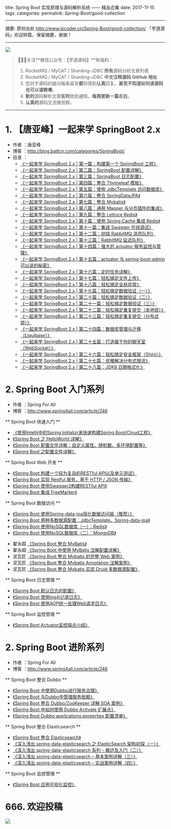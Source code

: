 title: Spring Boot 实现原理与源码解析系统 —— 精品合集
date: 2017-11-15
tags:
categories:
permalink: Spring-Boot/good-collection

-------

摘要: 原创出处 http://www.iocoder.cn/Spring-Boot/good-collection/ 「芋道源码」欢迎转载，保留摘要，谢谢！

-------

![](http://www.iocoder.cn/images/common/wechat_mp_2017_07_31.jpg)

> 🙂🙂🙂关注**微信公众号：【芋道源码】**有福利：
> 1. RocketMQ / MyCAT / Sharding-JDBC **所有**源码分析文章列表
> 2. RocketMQ / MyCAT / Sharding-JDBC **中文注释源码 GitHub 地址**
> 3. 您对于源码的疑问每条留言**都**将得到**认真**回复。**甚至不知道如何读源码也可以请教噢**。
> 4. **新的**源码解析文章**实时**收到通知。**每周更新一篇左右**。
> 5. **认真的**源码交流微信群。

-------

# 1. 【唐亚峰】一起来学 SpringBoot 2.x

* 作者 ：唐亚峰
* 博客 ：http://blog.battcn.com/categories/SpringBoot/
* 目录 ：
    * [《一起来学 SpringBoot 2.x | 第一篇：构建第一个 SpringBoot 工程》](http://www.iocoder.cn/Spring-Boot/battcn/v2-introducing/)
    * [《一起来学 SpringBoot 2.x | 第二篇：SpringBoot 配置详解》](http://www.iocoder.cn/Spring-Boot/battcn/v2-config-properties/)
    * [《一起来学 SpringBoot 2.x | 第三篇：SpringBoot 日志配置》](http://www.iocoder.cn/Spring-Boot/battcn/v2-config-logs/)
    * [《一起来学 SpringBoot 2.x | 第四篇：整合 Thymeleaf 模板》](http://www.iocoder.cn/Spring-Boot/battcn/v2-web-thymeleaf/)
    * [《一起来学 SpringBoot 2.x | 第五篇：使用 JdbcTemplate 访问数据库》](http://www.iocoder.cn/Spring-Boot/battcn/v2-orm-jdbc/)
    * [《一起来学 SpringBoot 2.x | 第六篇：整合 SpringDataJPA》](http://www.iocoder.cn/Spring-Boot/battcn/v2-orm-jpa/)
    * [《一起来学 SpringBoot 2.x | 第七篇：整合 Mybatis》](http://www.iocoder.cn/Spring-Boot/battcn/v2-orm-mybatis/)
    * [《一起来学 SpringBoot 2.x | 第八篇：通用 Mapper 与分页插件的集成》](http://www.iocoder.cn/Spring-Boot/battcn/v2-orm-mybatis-plugin/)
    * [《一起来学 SpringBoot 2.x | 第九篇：整合 Lettuce Redis》](http://www.iocoder.cn/Spring-Boot/battcn/v2-nosql-redis/)
    * [《一起来学 SpringBoot 2.x | 第十篇：使用 Spring Cache 集成 Redis》](http://www.iocoder.cn/Spring-Boot/battcn/v2-cache-redis/)
    * [《一起来学 SpringBoot 2.x | 第十一篇：集成 Swagger 在线调试》](http://www.iocoder.cn/Spring-Boot/battcn/v2-config-swagger/)
    * [《一起来学 SpringBoot 2.x | 第十二篇：初探 RabbitMQ 消息队列》](http://www.iocoder.cn/Spring-Boot/battcn/v2-queue-rabbitmq/)
    * [《一起来学 SpringBoot 2.x | 第十三篇：RabbitMQ 延迟队列》](http://www.iocoder.cn/Spring-Boot/battcn/v2-queue-rabbitmq-delay/)
    * [《一起来学 SpringBoot 2.x | 第十四篇：强大的 actuator 服务监控与管理》](http://www.iocoder.cn/Spring-Boot/battcn/v2-actuator-introduce/)
    * [《一起来学 SpringBoot 2.x | 第十五篇：actuator 与 spring-boot-admin 可以说的秘密》](http://www.iocoder.cn/Spring-Boot/battcn/v2-actuator-monitor/)
    * [《一起来学 SpringBoot 2.x | 第十六篇：定时任务详解》](http://www.iocoder.cn/Spring-Boot/battcn/v2-other-scheduling/)
    * [《一起来学 SpringBoot 2.x | 第十七篇：轻松搞定文件上传》](http://www.iocoder.cn/Spring-Boot/battcn/v2-other-upload/)
    * [《一起来学 SpringBoot 2.x | 第十八篇：轻松搞定全局异常》](http://www.iocoder.cn/Spring-Boot/battcn/v2-other-exception/)
    * [《一起来学 SpringBoot 2.x | 第十九篇：轻松搞定数据验证（一）》](http://www.iocoder.cn/Spring-Boot/battcn/v2-other-validate1/)
    * [《一起来学 SpringBoot 2.x | 第二十篇：轻松搞定数据验证（二）》](http://www.iocoder.cn/Spring-Boot/battcn/v2-other-validate2/)
    * [《一起来学 SpringBoot 2.x | 第二十一篇：轻松搞定数据验证（三）》](http://www.iocoder.cn/Spring-Boot/battcn/v2-other-validate3/)
    * [《一起来学 SpringBoot 2.x | 第二十二篇：轻松搞定重复提交（本地锁）》](http://www.iocoder.cn/Spring-Boot/battcn/v2-cache-locallock/)
    * [《一起来学 SpringBoot 2.x | 第二十三篇：轻松搞定重复提交（分布式锁）》](http://www.iocoder.cn/Spring-Boot/battcn/v2-cache-redislock/)
    * [《一起来学 SpringBoot 2.x | 第二十四篇：数据库管理与迁移（Liquibase）》](http://www.iocoder.cn/Spring-Boot/battcn/v2-other-liquibase/)
    * [《一起来学 SpringBoot 2.x | 第二十五篇：打造属于你的聊天室（WebSocket）》](http://www.iocoder.cn/Spring-Boot/battcn/v2-other-websocket/)
    * [《一起来学 SpringBoot 2.x | 第二十六篇：轻松搞定安全框架（Shiro）》](http://www.iocoder.cn/Spring-Boot/battcn/v2-other-shiro/)
    * [《一起来学 SpringBoot 2.x | 第二十七篇：优雅解决分布式限流》](http://www.iocoder.cn/Spring-Boot/battcn/v2-cache-redislimter/)
    * [《一起来学 SpringBoot 2.x | 第二十八篇：JDK8 日期格式化》](http://www.iocoder.cn/Spring-Boot/battcn/v2-localdatetime/)

# 2. Spring Boot 入门系列

* 作者 ：Spring For All
* 博客 ：http://www.spring4all.com/article/246

** Spring Boot 快速入门 **

- [《使用Intellij中的Spring Initializr来快速构建Spring Boot/Cloud工程》](http://www.spring4all.com/article/247)
- [《Spring Boot 之 HelloWorld 详解》](http://www.spring4all.com/article/266)
- [《Spring Boot 配置文件详解：自定义属性、随机数、多环境配置等》](http://www.spring4all.com/article/248)
- [《Spring Boot 之配置文件详解》](http://www.spring4all.com/article/267)

** Spring Boot Web 开发 **

- [《Spring Boot 构建一个较为复杂的RESTful API以及单元测试》](http://www.spring4all.com/article/250)
- [《Spring Boot 实现 Restful 服务，基于 HTTP / JSON 传输》](http://www.spring4all.com/article/268)
- [《Spring Boot 使用Swagger2构建RESTful API》](http://www.spring4all.com/article/251)
- [《Spring Boot 集成 FreeMarker》](http://www.spring4all.com/article/269)

** Spring Boot 数据访问 **

- [《Spring Boot 使用Spring-data-jpa简化数据访问层（推荐）》](http://www.spring4all.com/article/252)
- [《Spring Boot 两种多数据源配置：JdbcTemplate、Spring-data-jpa》](http://www.spring4all.com/article/253)
- [《Spring Boot 使用NoSQL数据库（一）：Redis》](http://www.spring4all.com/article/254)
- [《Spring Boot 使用NoSQL数据库（二）：MongoDB》](http://www.spring4all.com/article/255)
* 翟永超 [《Spring Boot 整合 MyBatis》](http://www.iocoder.cn/Spring-Boot/didi/spring-boot-mybatis/)
* 翟永超 [《Spring Boot 中使用 MyBatis 注解配置详解》](http://www.iocoder.cn/Spring-Boot/didi/spring-boot-mybatis-annotations/)
* 泥瓦匠 [《Spring Boot 整合 Mybatis 的完整 Web 案例》](http://www.iocoder.cn/Spring-Boot/bysocket/spring-boot-mybatis-with-web-in-action/)
* 泥瓦匠 [《Spring Boot 整合 Mybatis Annotation 注解案例》](http://www.iocoder.cn/Spring-Boot/byscoket/spring-boot-mybatis-annotations-in-action/)
* 泥瓦匠 [《Spring Boot 整合 Mybatis 实现 Druid 多数据源配置》](http://www.iocoder.cn/Spring-Boot/byscoket/spring-boot-mybatis-with-druid/)

** Spring Boot 日志管理 **

- [《Spring Boot 默认日志的配置》](http://www.spring4all.com/article/256)
- [《Spring Boot 使用log4j记录日志》](http://www.spring4all.com/article/257)
- [《Spring Boot 使用AOP统一处理Web请求日志》](http://www.spring4all.com/article/258)

** Spring Boot 监控管理 **

- [《Spring Boot Actuator监控端点小结》](http://www.spring4all.com/article/259)

# 2. Spring Boot 进阶系列

* 作者 ：Spring For All
* 博客 ：http://www.spring4all.com/article/246

** Spring Boot 整合 Dubbo **

- [《Spring Boot 中使用Dubbo进行服务治理》](https://gitee.com/didispace/SpringBoot-Learning/tree/master/Chapter9-2-1)
- [《Spring Boot 与Dubbo中管理服务依赖》](https://gitee.com/didispace/SpringBoot-Learning/tree/master/Chapter9-2-2)
- [《Spring Boot 整合 Dubbo/ZooKeeper 详解 SOA 案例》](http://www.spring4all.com/article/179)
- [《Spring Boot 中如何使用 Dubbo Activate 扩展点》](http://www.spring4all.com/article/326)
- [《Spring Boot Dubbo applications.properties 配置清单》](http://www.spring4all.com/article/327)

** Spring Boot 整合 Elasticsearch **

- [《Spring Boot 整合 Elasticsearch》](http://www.spring4all.com/article/153)
- [《深入浅出 spring-data-elasticsearch 之 ElasticSearch 架构初探（一）》](http://www.spring4all.com/article/330)
- [《深入浅出 spring-data-elasticsearch 系列 – 概述及入门（二）》](http://www.spring4all.com/article/331)
- [《深入浅出 spring-data-elasticsearch – 基本案例详解（三）》](http://www.spring4all.com/article/332)
- [《深入浅出 spring-data-elasticsearch – 实战案例详解（四）》](http://www.spring4all.com/article/333)

** Spring Boot 监控管理 **

- [《Spring Boot 应用可视化监控》](http://www.spring4all.com/article/265)

# 666. 欢迎投稿

![](http://www.iocoder.cn/images/common/zsxq/01.png)